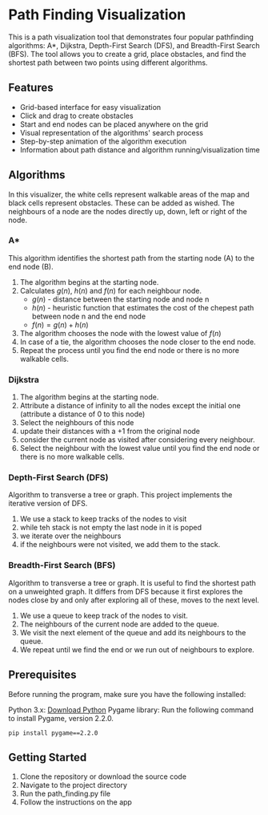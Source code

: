 # Path Finding Visualization

This is a path visualization tool that demonstrates four popular pathfinding algorithms: A*, Dijkstra, Depth-First Search (DFS), and Breadth-First Search (BFS). The tool allows you to create a grid, place obstacles, and find the shortest path between two points using different algorithms.

## Features 
+ Grid-based interface for easy visualization
+ Click and drag to create obstacles
+ Start and end nodes can be placed anywhere on the grid
+ Visual representation of the algorithms' search process
+ Step-by-step animation of the algorithm execution
+ Information about path distance and algorithm running/visualization time

## Algorithms
In this visualizer, the white cells represent walkable areas of the map and black cells represent obstacles. These can be added as wished. 
The neighbours of a node are the nodes directly up, down, left or right of the node. 

### A*
This algorithm identifies the shortest path from the starting node (A) to the end node (B). 
1. The algorithm begins at the starting node. 
2. Calculates $g(n)$, $h(n)$ and $f(n)$ for each neighbour node.   
    + $g(n)$ - distance between the starting node and node n
    + $h(n)$ - heuristic function that estimates the cost of the chepest path between node n and the end node
    + $f(n) = g(n) + h(n)$
3. The algorithm chooses the node with the lowest value of $f(n)$
4. In case of a tie, the algorithm chooses the node closer to the end node. 
5. Repeat the process until you find the end node or there is no more walkable cells. 

### Dijkstra
1. The algorithm begins at the starting node. 
2. Attribute a distance of infinity to all the nodes except the initial one (attribute a distance of 0 to this node)
3. Select the neighbours of this node
4. update their distances with a +1 from the original node
5. consider the current node as visited after considering every neighbour. 
6. Select the neighbour with the lowest value until you find the end node or there is no more walkable cells. 

### Depth-First Search (DFS)
Algorithm to transverse a tree or graph. 
This project implements the iterative version of DFS. 
1. We use a stack to keep tracks of the nodes to visit
2. while teh stack is not empty the last node in it is poped
3. we iterate over the neighbours
4. if the neighbours were not visited, we add them to the stack. 

### Breadth-First Search (BFS)
Algorithm to transverse a tree or graph. It is useful to find the shortest path on a unweighted graph. It differs from DFS because it first explores the nodes close by and only after exploring all of these, moves to the next level.
1. We use a queue to keep track of the nodes to visit.
2. The neighbours of the current node are added to the queue.
3. We visit the next element of the queue and add its neighbours to the queue.
4. We repeat until we find the end or we run out of neighbours to explore.

## Prerequisites
Before running the program, make sure you have the following installed:

Python 3.x: [Download Python](https://www.python.org/downloads/)
Pygame library: Run the following command to install Pygame, version 2.2.0.

```
pip install pygame==2.2.0
```

## Getting Started 
1. Clone the repository or download the source code
2. Navigate to the project directory
3. Run the path_finding.py file
4. Follow the instructions on the app

